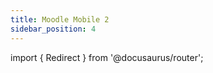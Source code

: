 ```yaml
---
title: Moodle Mobile 2
sidebar_position: 4
---
```


<!-- markdownlint-disable no-inline-html -->

import { Redirect } from '@docusaurus/router';

<Redirect to="v2/v2.0" />
